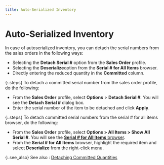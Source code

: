 ```yaml
---
title: Auto-Serialized Inventory
---
```


# Auto-Serialized Inventory


In case of autoserialized  inventory, you can detach the serial numbers from the sales orders in  the following ways:

- Selecting the  **Detach Serial #** option from the  **Sales Order** profile.
- Selecting the  **Deserialize**option from the **Serial # for All 
 Items** browser.
- Directly entering  the reduced quantity in the **Committed**  column.



{:.steps}
To detach a committed serial number from  the sales order profile, do the following:

- From the **Sales Order** profile, select **Options** > **Detach Serial #**. You  will see the **Detach Serial #** dialog  box.
- Enter the serial  number of the item to be detached and click **Apply**.



{:.steps}
To detach committed serial numbers from the  serial # for all items browser, do the following:

- From the **Sales Order** profile, select **Options 
 &gt; All Items &gt; Show All Serial #**. You will see the [**Serial # for All Items** browser]({{site.sp_baseurl}}/sales-docs/docs-profile/options/items/serial_browser.html).
- From the **Serial # for All Items** browser, highlight  the required item and select **Deserialize**  from the right-click menu.



{:.see_also}
See also
: [Detaching  Committed Quantities]({{site.sp_baseurl}}/sales-docs/sales-orders/so-proc/detaching-items/detaching_committed_quantities.html)
